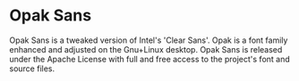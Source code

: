 Opak Sans
============

Opak Sans is a tweaked version of Intel's 'Clear Sans'. Opak is a font family enhanced and adjusted on the Gnu+Linux desktop. Opak Sans is released under the Apache License with full and free access to the project's font and source files.
